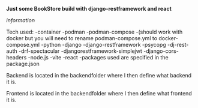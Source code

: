 **Just some BookStore build with django-restframework and react**

*information*

Tech used:
-container
 -podman
  -podman-compose
 -(should work with docker but you will need to rename podman-compose.yml to docker-compose.yml
-python
 -django
 -django-restframework
 -psycopg
 -dj-rest-auth
 -drf-spectacular
 -djangorestframework-simplejwt
 -django-cors-headers
-node.js
 -vite
  -react
   -packages used are specified in the package.json


Backend is located in the backendfolder where I then define what backend it is.

Frontend is located in the backendfolder where I then define what frontend it is.
